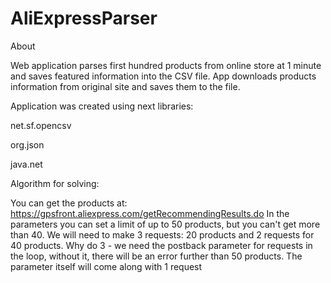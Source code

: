 # AliExpressParser
About

Web application parses first hundred products from online store at 1 minute and saves featured information into the CSV file. 
App downloads products information from original site and saves them to the file. 

Application was created using next libraries:

net.sf.opencsv

org.json

java.net

Algorithm for solving:

You can get the products at: https://gpsfront.aliexpress.com/getRecommendingResults.do 
In the parameters you can set a limit of up to 50 products, but you can't get more than 40. 
We will need to make 3 requests: 20 products and 2 requests for 40 products. 
Why do 3 - we need the postback parameter for requests in the loop, without it, there will be an error further than 50 products. 
The parameter itself will come along with 1 request
